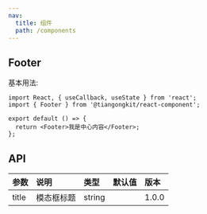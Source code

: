 ```yaml
---
nav:
  title: 组件
  path: /components
---
```


## Footer

基本用法:

```tsx
import React, { useCallback, useState } from 'react';
import { Footer } from '@tiangongkit/react-component';

export default () => {
  return <Footer>我是中心内容</Footer>;
};
```

## API

| 参数  | 说明       | 类型   | 默认值 | 版本  |
| :---- | :--------- | :----- | :----- | :---- |
| title | 模态框标题 | string |        | 1.0.0 |
